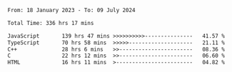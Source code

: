 <!-- ![GitHub metrics](https://metrics.lecoq.io/i-ice-bear) -->  

<!--START_SECTION:waka-->

```txt
From: 18 January 2023 - To: 09 July 2024

Total Time: 336 hrs 17 mins

JavaScript       139 hrs 47 mins >>>>>>>>>>---------------   41.57 %
TypeScript       70 hrs 58 mins  >>>>>--------------------   21.11 %
C++              28 hrs 6 mins   >>-----------------------   08.36 %
C                22 hrs 12 mins  >>-----------------------   06.60 %
HTML             16 hrs 11 mins  >------------------------   04.82 %
```

<!--END_SECTION:waka-->
###
